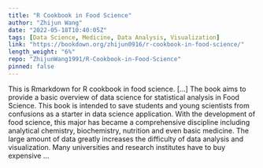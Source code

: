 ```yaml
---
title: "R Cookbook in Food Science"
author: "Zhijun Wang"
date: "2022-05-18T10:40:05Z"
tags: [Data Science, Medicine, Data Analysis, Visualization]
link: "https://bookdown.org/zhijun0916/r-cookbook-in-food-science/"
length_weight: "6%"
repo: "ZhijunWang1991/R-Cookbook-in-Food-Science"
pinned: false
---
```


This is Rmarkdown for R cookbook in food science. [...] The book aims to provide a basic overview of data science for statistical analysis in Food Science. This book is intended to save students and young scientists from confusions as a starter in data science application. With the development of food science, this major has became a comprehensive discipline including analytical chemistry, biochemistry, nutrition and even basic medicine. The large amount of data greatly increases the difficulty of data analysis and visualization. Many universities and research institutes have to buy expensive  ...
